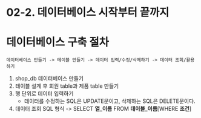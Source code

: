 02-2. 데이터베이스 시작부터 끝까지
==========================

# 데이터베이스 구축 절차
    데이터베이스 만들기 -> 테이블 만들기 -> 데이터 입력/수정/삭제하기 -> 데이터 조회/활용하기

1. shop_db 데이터베이스 만들기
2. 테이블 설계 후 회원 table과 제품 table 만들기
3. 행 단위로 데이터 입력하기
    - 데이터를 수정하는 SQL은 UPDATE문이고, 삭제하는 SQL은 DELETE문이다.
4. 데이터 조회 SQL 형식 -> SELECT **열_이름** FROM **데이블_이름**[WHERE **조건**]